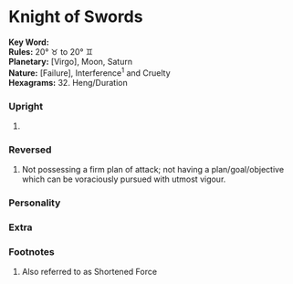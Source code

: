 # Knight of Swords

**Key Word:**   
**Rules:** 20° ♉︎ to 20° ♊︎  
**Planetary:** [Virgo], Moon, Saturn  
**Nature:** [Failure], Interference<sup>1</sup> and Cruelty  
**Hexagrams:** 32. Heng/Duration



### Upright

1) 



### Reversed

1) Not possessing a firm plan of attack; not having a plan/goal/objective which can be voraciously pursued with utmost vigour.



### Personality





### Extra





### Footnotes

1. Also referred to as Shortened Force


